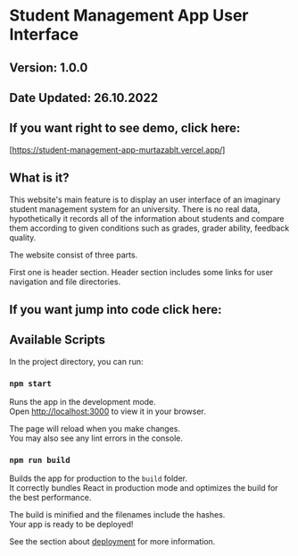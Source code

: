 # Student Management App User Interface
## Version: 1.0.0
## Date Updated: 26.10.2022
## If you want right to see demo, click here:
[https://student-management-app-murtazablt.vercel.app/]

## What is it?
This website's main feature is to display an user interface of an imaginary student management system for an university.
There is no real data, hypothetically it records all of the information about students and compare them according to given conditions such as grades, grader ability, feedback quality. 

The website consist of three parts.

First one is header section. Header section includes some links for user navigation and file directories.

## If you want jump into code click here:


## Available Scripts

In the project directory, you can run:

### `npm start`

Runs the app in the development mode.\
Open [http://localhost:3000](http://localhost:3000) to view it in your browser.

The page will reload when you make changes.\
You may also see any lint errors in the console.

### `npm run build`

Builds the app for production to the `build` folder.\
It correctly bundles React in production mode and optimizes the build for the best performance.

The build is minified and the filenames include the hashes.\
Your app is ready to be deployed!

See the section about [deployment](https://facebook.github.io/create-react-app/docs/deployment) for more information.

